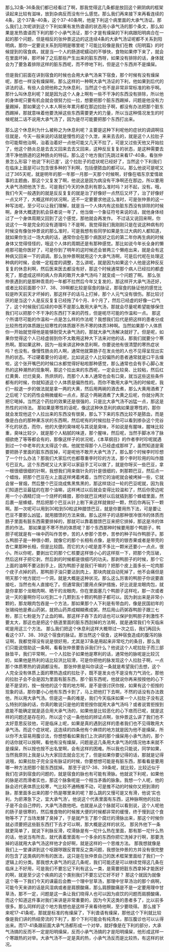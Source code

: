 那么32条-36条我们都已经看过了啊，那我觉得这几条都是放回这个厥阴病的框架读起来比较有滋味，放到杂病反而没有什么感觉。那么我们再来接下来再看连续的4条，这个37条-40条，这个37-40条啊，他是下利这个病里面的大承气汤证。那么我们上次呢讲到这个下利如果有发热谵语的状态用小承气汤的那个条文，那么如果是发热谵语而下利的那个小承气汤证，那个才是有燥屎的下利病跟阳明病合在一起的那个问题，但是相反的张仲景这边的这连续4条的大承气汤证呢都不关系到阳明病，那你一定要说关系到阳明是哪里呢？可能比较像是我们在教《阳明篇》的时候提到的宿食病，就是当一个人的肠道呢蠕动的不够快，食物如果停下来了，就会在里面坏掉，那坏掉了之后那些产生出来的脏东西呀，如果没有排除的话，身体就会为了要急着排除这样的脏东西呢，而不停地下利，但是这个东西并不是燥屎。

但是我们前面在讲到宿食的时候也会用大承气汤来下宿食，那个时候有没有燥屎呢，那也一样没有燥屎啊，那么这样的一种啊大承气汤证的下利，他如果到后代的讲法的话，有些人会把他称之为休息利，当然这个也不是非常非常标准的称乎啊。那什么叫休息利呢？就是因为这个人身上啊有一些不干净的东西没有排除，所以他的身体呢只要有机会就会很努力拉一拉，想要把那个脏东西踢掉，问题是他没有力量踢掉，那如果这个人本人啊长年累月都在那边拉肚子啊，都没有办法把那个脏东西踢掉，那就意味着他要洗掉这些东西需要更大的力量，所以当这种情况发生的时候呢就二话不说用大承气汤了，因为是尽可能要把那个东西打出来。

那么这个休息利为什么被称之为休息利呢？主要是这种下利呢他的症状的调调啊往往就是，今天一般来说的话就是慢性的这个久泄，来来去去的，就是这个人拉肚子你可能帮他治啊，治着治着好一点他可能又几天不拉了，可是又过些天他又开始拉了，他这个肠炎总是去去又回来去去又回来，这种反反复复的状态，是这种需要去清干净他肠道的这种肠炎的特征。那么这个地方我们先跳过来看17-40条，看张仲景怎么形容？他说‘下利已差’，这个拉肚子的症状呢已经好了，当然这个下利我们在临床上面是可以包含很多种的下利啊，包括便脓血的都可以。那么他说可是呢又过了365天呢，就是明年的那一年那一月那一天那个时候啊，好像在唱东京爱情故事的主题曲，那这个又复发了啊，他说这是因为病没有干净啊还在那边，所以要用大承气汤把他洗下去，可是我们今天的休息利有那么准时吗？对不起，没有。哦，我们今天一般遇到的就是反反复复的就是治了好像好一点然后又坏了，治了好像好一点又坏了，大概这样的状况啊，还不一定要要求他这么准时，可是张仲景的这一种写法呢，至少可以让我们理解，就是当一个人体内有这些脏东西没有排除的时候啊，身体大概逮到机会获者说一年了，他当做一个象征符号来说的话，就他身体经过了一个身体周期又回到了这个感觉，那他就会再发作。
不过话又说回来啊，你说这个一年是完全的没有道理吗？不是啊，我觉得我们我刚刚只是在说这种病有的时候没有像张仲景说的那么准时，可是我想有些同学如果是生过大病的人都知道，就如果你生过一场大病的话，通常你会在那个病医好之后的第二年你再生病的时候身体又觉得怪怪的，哦这个人体的周期还是有那种感觉。那比如说今年长全身的懒疮那可能你医好了，可是你到了明年的这时候还会冒两三个懒疮出来，就是会有这种病又回来一下的调调。那么张仲景啊就用这个大承气汤啊，可是后代呢在处理这种病的时候，会做一定程度的调整，怎么讲呢，就是因为如果这个人他是这种反反复复的休息利啊，然后医来医去都没有好，那这个时候通常那个病人已经拉的都虚死了，那虚成这样的病人你真的敢开大承气汤吗？就变成一个问题了啊。
那么张仲景遇到的是那种乖乖的一年都不拉然后今年又复发的，那这样开大承气汤还好，或者比较前面那个37、38、39啊都比较是宿食的脉证，那宿食的脉证他的感觉比较是昨天前天才坏掉的，那这样子的话马上打掉，那个人元气没有很伤。那比较讨厌的是当这个人是反反复复已经拖了6个月、8个月了，然后已经虚的好像一口气了，这个时候我们后续的中医不是那么敢用大承气汤，那就会尽量呢希望能够保住我们可以把那个不干净的东西打下来的药性，但是呢尽可能的作温和一点。
那这个所谓尽可能的作温和一点是怎么样的作法呢？我想我们后代是把这样的患者分成比较热性的体质跟比较寒性的体质跟不热不寒的体质3种啊。当然如果那个人体质你一开始就觉得他是能够耐受大承气汤的，那就大承气汤解决就好了。但是呢，如果你觉得这个人已经虚弱到你不太敢用这种大下法来对他的话，那我们就要分个寒热啊。那如果这种，因为一般来讲这种休息利啊，你要说他有很清楚的寒热症状吗？也没有。像慢性肠炎的人啊，通常他就算肠子在发炎他的人也不见得呈现出实热的状态。不过硬着要分的话呢，比如说这个人比较偏热的患者通常就是口干舌燥啦，这个张开嘴巴的时候口水都觉得好粘啦那种感觉，那么通常也会有手心脚心发热的这种潮热的现象啊，那这个拉出来的东西呢，一定会比较臭、比较粘，然后红红黄黄、烂烂臭臭、热烘烘的，而那个人本人通常也会有口臭，就当这些这些条件都有的时候，你就知道这个人体质是偏热性的。而你不敢用大承气汤的时候呢，我们一般退一步的做法就是拿一两的大黄，然后用两碗的酒去煮，那么大黄用酒煮了之后呢？它的药性会稍微缓和一点点，那这个两碗酒煮了大黄之后呢，你就分两次把它喝掉。当然这个药拉的效果还是很强的，只是比大承气汤不凶猛一点，那这是热性的对待法。
那如果是寒性的话呢，像这这种休息利的病如果是寒性的，那你就会发现他这个人拉出来的东西没有很臭，那么下下来的东西比较不是脓血，而是像是白白的那种果冻状的东西啊，然后呢有的时候拉肚子你可以看到掺杂这个完谷不化的状态，而你，他的大便的臭味呢与其说是臭味，不如说是有腥味，腥味比较重，臭味比较少，就是那个人粘腻的味道，那个腥味，然后呢，当然手脚冰冷了脉细欲绝了等等都会有的，那像这样子的状况呢，《本草纲目》的作者李时珍呢就遇到过一个中老年的太太得这个病，他就觉得那个人已经虚成那样了，虽然知道是需要把肠子里面的脏东西拔掉，可是呢他不敢开大承气汤了。那么那个时候李时珍想了一个什么办法？那我们大家后代也都尊重李时珍的方法，那个李时珍用的叫作腊亏巴豆丸。这个东西呢又让大家可以家庭手工可以做了，就是你呀买一些巴豆，拿一根很细很细的针啊，我想我们用来做针灸的针是很细的，刺那颗巴豆，然后点一个蜡烛，把那个巴豆在火上面这样烤着烤着，当然它的油呢就会被烤掉一些，它就会冒一冒烟，然后整个巴豆烧成焦黑焦黑的，那这样烧过一轮的巴豆呢就，因为我们知道巴豆最猛的在那个油嘛，这样烤过以后就会变得比较温和了，然后你旁边呢用一个小酒精灯烧一个烧杯的蜂腊，那你就巴豆烤好以后就插到那个蜂蜡里面，然后裹一层蜂蜡，然后把那个巴豆从针上剔下来这样就做好一颗，然后你再玩下一颗啊。那一次呢可以用到30粒到50粒这种腊馈巴豆，就是你要用热下法，可是要让巴豆不要那么凶猛，就用腊馈的方法来做。那么这样子的话那种很冷很冷的体质而肠子里面有脏东西需要排掉的，那就可以靠着腊馈巴豆来把它排掉，那这是冷的体质的作法。
那如果是不寒不热的体质呢？那个东西那种时候要用那个鸭胆子，鸭胆子呢就是有一味中药叫作苦参，苦的人参那个苦参，苦参的种子叫作鸭胆子。那么鸭胆子是一种很小颗，就像它的那个长相有点像，是带壳的银杏果或者是带壳的杏仁果那种长相，但是比较圆。而它的大小呢是差不多比一颗米还要小一点点，很小。所以你呢，要剥出它的那个仁核要这样很小心的这样抠一下，把那个壳压破，然后这样子把它剥，然后剥的时候都是很细巧的功夫。那剥鸭胆子的时候，那个它上面的油啊不要沾到手上，因为鸭胆子是我们干嘛的？把那个皮上面多长一坨肉那个疣子点掉的药，那鸭胆子油只要沾到肉上，那块肉就自动死掉了，他不会痛但是明天那个地方就烂一个洞，就是大概是这种状况。那么这么厉害的鸭胆子你说要直接吃，当然也有人直接吃了。但通常我们要用点保护措施，好比说是龙眼肉包，就是你拿那个龙眼肉啊、晒干的龙眼肉，你在里面塞几个鸭胆子这样吃，那一次或者说一天的量啊你可以吃到二十几颗到五十颗的鸭胆子都可以。因为剥出来是非常小颗的，那龙眼肉包吞是一个方法，那如果那个人下利是有带血的，像是民国初年的张锡纯他是煮山药粥，就把山药弄成糊糊煮成粥，然后用山药粥吞鸭胆子跟三七粉，那三七粉是为了止血的嘛。那这样子吞下去的话也可以保护到鸭胆子刺激性不要太大，那这也是把这个肠道里面的脏东西刮掉的方法啊，就是通常我们今天临床呢是用这三个方法。
那么我们把这个休息利这样大概带过一次之后，我们再回头看这个37、38、39这个宿食的脉证。那当然这个宿食，这种宿食造成的腹泻的脉证啊，我都觉得没有说是很好用，尤其是37条是用起来非常吃力的条目，那么我们只能说借助这一条啊，看看张仲景要告诉我们什么？他说这个人呢拉肚子而三部脉皆平，我们平常啊，一个人拉肚子如果他是寒利的话，通常他的脉呢是比较沉的，如果他是热利的话比较洪比较滑，可是你把他的脉发现这个人拉肚子啊，一点那个体质寒热的调调都没有。
那张仲景是叫你读这一条就是希望我们去想，这个人完全没有体质上面的寒热造成的拉肚子，既不是发炎也不是没有力气消化，那他的拉肚子会不会是因为里面有脏东西，那个脏东西呢，他就说你再来按按他的心下是不是坚的，按一按他的这个胃的地方啊，是不是很讨厌你按，如果有这个拒按的现象的话，那你要小心他有东西卡到了，马上把他打下去啊，不然的话没有办法救他，所以用大承气汤。但是这一条的难是，我们今天临床如果一个人拉肚子没有这么特别的脉的话，你真的敢说只是他的胃拒按你就用大承气汤吗？或者说胃拒按到底能不能确定就是适合用大承气汤的，如果他是比较恶化的心下痞而已呢，就是这样的问题还是存在的，所以这个这一条他给的辨证点啊，张仲景这么讲了我们也不太好意思反驳他，可是临床上呢，如果是真的遇到这样的患者我们也不见得敢用大承气汤。而这个症状呢，这连续的四条他有个麻烦的地方就是因为他不是燥屎，所以你不太容易用腹诊法，你想想看如果我们上次讲的那个燥屎用小承气汤的，那个的话你就可以按啊，看他有没有燥屎，问题是这几条用大承气汤的情况他本来就不是燥屎，所以按也按不出名堂啊，会有这样的困难。所以我也只能说，同学如果，当然我原则上我是认为大家回去就会忘光了，但是如果你要记得的话，那就是记得说哦，如果拉肚子完全没有脉证的时候，你要想想可能是有脏东西，那看看是要用哪一种方法把那个脏东西拔掉。
那至于说17-38、39条呢，就比较，比较近似于我们在讲到宿食的问题的，就是宿食的脉也有可能有滑脉。他就说下利呢，如果他的脉是迟而滑者实也，那这个脉象呢是一个相当矛盾的脉象。我想一个人呢，他的脉会迟代表体质比较寒，气比较不通畅推不动，可是推不动的时候你又把到滑的脉，那里面多出来的那个热是哪里来的呢？那么跳的又慢可是又有滑，他说‘实也利，为瘀滞急下之，宜大承气汤’。他说这个代表里面有东西，这种脉啊他的拉肚子是不会自己停的，大承气汤救他吧。也就是从这个脉就可以看到说，这个人呢他的肠子是很寒的，然后推食物的时候推大便的时候都非常的缓慢，终于慢到这个食物等不了了当场发酵了臭掉了，于是就产生了那个腐烂的滑脉出来，那这个时候你就必须要把这些脏东西打下去才可以啊，那大概是这样的状况。
那另外他下一条就更简单了，就说下利脉反滑，哎滑脉是有一坨什么热在里面，那有那一坨什么热的话，他说当有所去，就代表着里面有一个多余的东西你把它洗掉才行啊，那要洗掉的话就用大承气汤这样他才会好啊，就是这样的一个思维方法。
那我想就像是我们上一堂课讲到这个呕跟哕跟反胃胃反之类问题，我想张仲景的方并没有很完整的包含了这类病的所有的医法，这只是在张仲景自己的医术框架里面给了我们一个逻辑上的分类。那我想大承气汤的这几条呢，我们可能还是可以继续觉得这几条在临床上不好用，可是我们不要忘记下利有这么一类，是需要把脏东西拿掉才能医好的啊，就是至少这个疾病的这个类别我们不要忘记它好不好？
那这个就因为就像这个等一下我们今天的课最后会教一个理中甘草汤，那理中甘草汤治的那个病啊，可能今天来讲的话是风湿病或者是肩膀酸痛，那么肩膀酸痛是不是一定要用理中甘草汤，那不一定，问题是这一条让我们晓得人也可以因为痰饮的问题而肩膀酸痛，而这个知道这件事对我们来讲是非常重要的，因为今天这类的患者多了，比以前多很多。那么同样的这个地方我想也是这样子来看待他啊，至少要晓得。
那么接下来呢17-41条呢，那就是标准的有燥屎了，下利谵语有燥屎，那他这个下利就比较像是我们讲的热结旁流的下利了，那个下利可能会有纯清水，那压腹诊也可以认得出来。而17-41条跟前面大承气汤都形成一个对举，就好像是在下利的部分，大承气汤搞的反而不一定是阳明燥屎，反而小承气汤搞的才是阳明燥屎，他形成这样一个寒跟热的对举。大承气汤不一定是真的热，小承气汤反而是比较热，有这样的状况。
